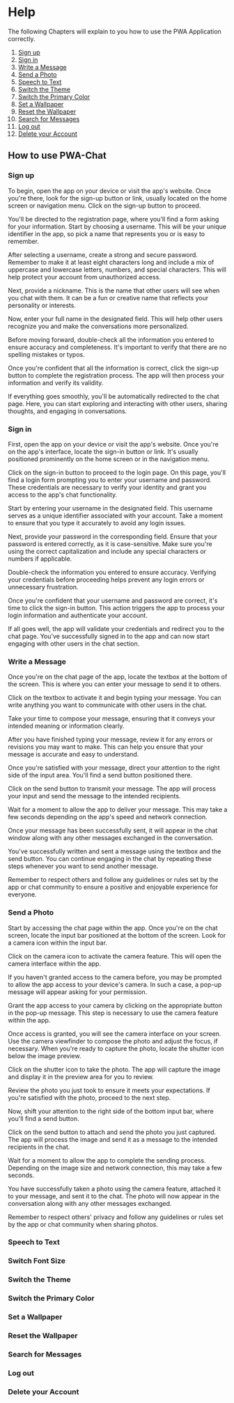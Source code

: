 # Help

The following Chapters will explain to you how to use the PWA Application correctly.

1. [Sign up](#sign-up)
2. [Sign in](#sign-in)
3. [Write a Message](#write-a-message)
4. [Send a Photo](#send-a-photo)
5. [Speech to Text](#speech-to-text)
6. [Switch the Theme](#switch-the-theme)
7. [Switch the Primary Color](#switch-the-primary-color)
8. [Set a Wallpaper](#set-a-wallpaper)
9. [Reset the Wallpaper](#reset-the-wallpaper)
10. [Search for Messages](#search-for-messages)
11. [Log out](#log-out)
12. [Delete your Account](#delete-your-account)

## How to use PWA-Chat

### Sign up

To begin, open the app on your device or visit the app's website. Once you're there, look for the sign-up button or link, usually located on the home screen or navigation menu. Click on the sign-up button to proceed.

You'll be directed to the registration page, where you'll find a form asking for your information. Start by choosing a username. This will be your unique identifier in the app, so pick a name that represents you or is easy to remember.

After selecting a username, create a strong and secure password. Remember to make it at least eight characters long and include a mix of uppercase and lowercase letters, numbers, and special characters. This will help protect your account from unauthorized access.

Next, provide a nickname. This is the name that other users will see when you chat with them. It can be a fun or creative name that reflects your personality or interests.

Now, enter your full name in the designated field. This will help other users recognize you and make the conversations more personalized.

Before moving forward, double-check all the information you entered to ensure accuracy and completeness. It's important to verify that there are no spelling mistakes or typos.

Once you're confident that all the information is correct, click the sign-up button to complete the registration process. The app will then process your information and verify its validity.

If everything goes smoothly, you'll be automatically redirected to the chat page. Here, you can start exploring and interacting with other users, sharing thoughts, and engaging in conversations.

### Sign in

First, open the app on your device or visit the app's website. Once you're on the app's interface, locate the sign-in button or link. It's usually positioned prominently on the home screen or in the navigation menu.

Click on the sign-in button to proceed to the login page. On this page, you'll find a login form prompting you to enter your username and password. These credentials are necessary to verify your identity and grant you access to the app's chat functionality.

Start by entering your username in the designated field. This username serves as a unique identifier associated with your account. Take a moment to ensure that you type it accurately to avoid any login issues.

Next, provide your password in the corresponding field. Ensure that your password is entered correctly, as it is case-sensitive. Make sure you're using the correct capitalization and include any special characters or numbers if applicable.

Double-check the information you entered to ensure accuracy. Verifying your credentials before proceeding helps prevent any login errors or unnecessary frustration.

Once you're confident that your username and password are correct, it's time to click the sign-in button. This action triggers the app to process your login information and authenticate your account.

If all goes well, the app will validate your credentials and redirect you to the chat page. You've successfully signed in to the app and can now start engaging with other users in the chat section.

### Write a Message

Once you're on the chat page of the app, locate the textbox at the bottom of the screen. This is where you can enter your message to send it to others.

Click on the textbox to activate it and begin typing your message. You can write anything you want to communicate with other users in the chat.

Take your time to compose your message, ensuring that it conveys your intended meaning or information clearly.

After you have finished typing your message, review it for any errors or revisions you may want to make. This can help you ensure that your message is accurate and easy to understand.

Once you're satisfied with your message, direct your attention to the right side of the input area. You'll find a send button positioned there.

Click on the send button to transmit your message. The app will process your input and send the message to the intended recipients.

Wait for a moment to allow the app to deliver your message. This may take a few seconds depending on the app's speed and network connection.

Once your message has been successfully sent, it will appear in the chat window along with any other messages exchanged in the conversation.

You've successfully written and sent a message using the textbox and the send button. You can continue engaging in the chat by repeating these steps whenever you want to send another message.

Remember to respect others and follow any guidelines or rules set by the app or chat community to ensure a positive and enjoyable experience for everyone.

### Send a Photo

Start by accessing the chat page within the app. Once you're on the chat screen, locate the input bar positioned at the bottom of the screen. Look for a camera icon within the input bar.

Click on the camera icon to activate the camera feature. This will open the camera interface within the app.

If you haven't granted access to the camera before, you may be prompted to allow the app access to your device's camera. In such a case, a pop-up message will appear asking for your permission.

Grant the app access to your camera by clicking on the appropriate button in the pop-up message. This step is necessary to use the camera feature within the app.

Once access is granted, you will see the camera interface on your screen. Use the camera viewfinder to compose the photo and adjust the focus, if necessary. When you're ready to capture the photo, locate the shutter icon below the image preview.

Click on the shutter icon to take the photo. The app will capture the image and display it in the preview area for you to review.

Review the photo you just took to ensure it meets your expectations. If you're satisfied with the photo, proceed to the next step.

Now, shift your attention to the right side of the bottom input bar, where you'll find a send button.

Click on the send button to attach and send the photo you just captured. The app will process the image and send it as a message to the intended recipients in the chat.

Wait for a moment to allow the app to complete the sending process. Depending on the image size and network connection, this may take a few seconds.

You have successfully taken a photo using the camera feature, attached it to your message, and sent it to the chat. The photo will now appear in the conversation along with any other messages exchanged.

Remember to respect others' privacy and follow any guidelines or rules set by the app or chat community when sharing photos.

### Speech to Text

### Switch Font Size

### Switch the Theme

### Switch the Primary Color

### Set a Wallpaper

### Reset the Wallpaper

### Search for Messages

### Log out

### Delete your Account

